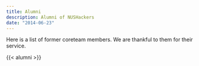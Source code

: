 ```yaml
---
title: Alumni
description: Alumni of NUSHackers
date: "2014-06-23"
---
```

Here is a list of former coreteam members. We are thankful to them for their service.

{{< alumni >}}
